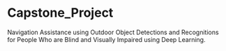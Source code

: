 # Capstone_Project
Navigation Assistance using Outdoor Object Detections and Recognitions for People Who are Blind and Visually Impaired using Deep Learning.
